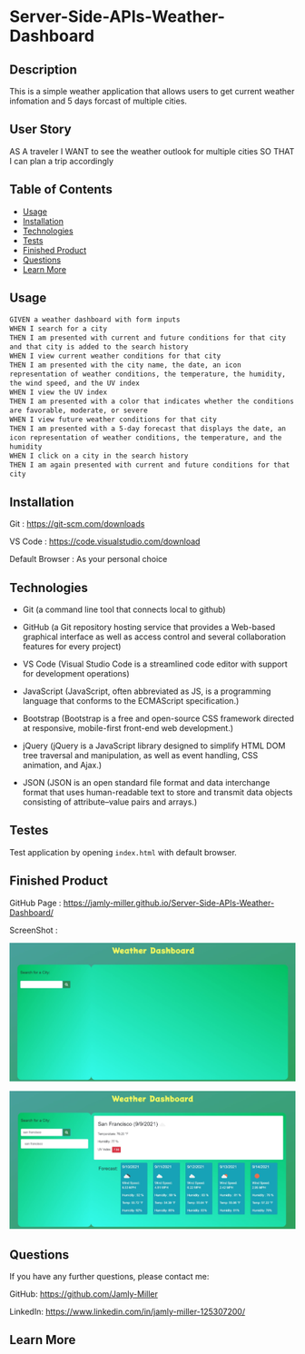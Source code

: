 # Server-Side-APIs-Weather-Dashboard


## Description

This is a simple weather application that allows users to get current weather infomation and 5 days forcast of multiple cities.


## User Story

AS A traveler
I WANT to see the weather outlook for multiple cities
SO THAT I can plan a trip accordingly


## Table of Contents

* [Usage](#usage)
* [Installation](#installation)
* [Technologies](#technologies)
* [Tests](#tests)
* [Finished Product](#finished-product)
* [Questions](#questions)
* [Learn More](#learn-more)


## Usage

```
GIVEN a weather dashboard with form inputs
WHEN I search for a city
THEN I am presented with current and future conditions for that city and that city is added to the search history
WHEN I view current weather conditions for that city
THEN I am presented with the city name, the date, an icon representation of weather conditions, the temperature, the humidity, the wind speed, and the UV index
WHEN I view the UV index
THEN I am presented with a color that indicates whether the conditions are favorable, moderate, or severe
WHEN I view future weather conditions for that city
THEN I am presented with a 5-day forecast that displays the date, an icon representation of weather conditions, the temperature, and the humidity
WHEN I click on a city in the search history
THEN I am again presented with current and future conditions for that city
```


## **Installation**

Git : https://git-scm.com/downloads

VS Code : https://code.visualstudio.com/download

Default Browser : As your personal choice


## Technologies

* Git (a command line tool that connects local to github)

* GitHub (a Git repository hosting service that provides a Web-based graphical interface as well as access control and several collaboration features for every project)

* VS Code (Visual Studio Code is a streamlined code editor with support for development operations)

* JavaScript (JavaScript, often abbreviated as JS, is a programming language that conforms to the ECMAScript specification.)

* Bootstrap (Bootstrap is a free and open-source CSS framework directed at responsive, mobile-first front-end web development.)

* jQuery (jQuery is a JavaScript library designed to simplify HTML DOM tree traversal and manipulation, as well as event handling, CSS animation, and Ajax.)

* JSON (JSON is an open standard file format and data interchange format that uses human-readable text to store and transmit data objects consisting of attribute–value pairs and arrays.)

## Testes

Test application by opening ``` index.html ``` with default browser.


## Finished Product

GitHub Page : https://jamly-miller.github.io/Server-Side-APIs-Weather-Dashboard/

ScreenShot :

![ScreenShot](./assets/img/Server-Side-APIs-Screenshot1.jpg)

![ScreenShot](./assets/img/Server-Side-APIs-Screenshot2.jpg)

## Questions

If you have any further questions, please contact me:

GitHub: https://github.com/Jamly-Miller

LinkedIn: https://www.linkedin.com/in/jamly-miller-125307200/


## Learn More
